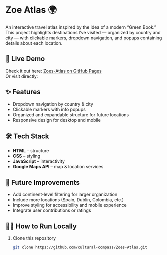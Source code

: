 # Zoe Atlas 🌍  

An interactive travel atlas inspired by the idea of a modern “Green Book.”  
This project highlights destinations I’ve visited — organized by country and city — with clickable markers, dropdown navigation, and popups containing details about each location.  

## 🚀 Live Demo
Check it out here: [Zoes-Atlas on GitHub Pages](https://cultural-compass.github.io/Zoes-Atlas/)  
Or visit directly: 

## ✨ Features  
- Dropdown navigation by country & city  
- Clickable markers with info popups  
- Organized and expandable structure for future locations  
- Responsive design for desktop and mobile  

## 🛠️ Tech Stack  
- **HTML** – structure  
- **CSS** – styling  
- **JavaScript** – interactivity  
- **Google Maps API** – map & location services  

## 📌 Future Improvements  
- Add continent-level filtering for larger organization  
- Include more locations (Spain, Dublin, Colombia, etc.)  
- Improve styling for accessibility and mobile experience  
- Integrate user contributions or ratings  

## 🧑‍💻 How to Run Locally  
1. Clone this repository  
   ```bash
   git clone https://github.com/cultural-compass/Zoes-Atlas.git

